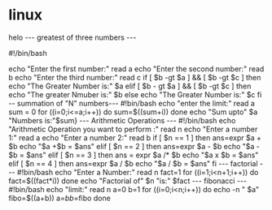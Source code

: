 # linux
helo
--- greatest of three numbers ---

#!/bin/bash

echo "Enter the first number:"
read a
echo "Enter the second number:"
read b
echo "Enter the third number:"
read c
if [ $b -gt $a ] && [ $b -gt $c ]
then
echo "The Greater Number is:" $a
elif [ $b - gt $a ] && [ $b -gt $c ]
then
echo "The greater Nmuber is:" $b
else
echo "The Greater Number is:" $c
fi
-- summation of "N" numbers---
#!bin/bash
echo "enter the limit:"
read a
sum = 0
for ((i=0;i<=a;i++))
do
sum=$((sum+i))
done
echo "Sum upto" $a "Numbers is:"$sum}
--- Arithmetic Operations ---
#!/bin/bash
echo "Arithmetic Operation you want to perform :"
read n
echo "Enter a number 1:"
read a
echo "Enter a number 2:"
read b
if [ $n == 1 ]
then
ans=expr $a + $b
echo "$a +$b = $ans"
elif [ $n == 2 ]
then
ans=expr $a - $b
echo "$a - $b = $ans"
elif [ $n == 3 ]
then
ans = expr $a /* $b
echo "$a x $b = $ans"
elif [ $n == 4 ]
then
ans=expr $a / $b
echo "$a / $b = $ans"
fi
--- factorial ---
#!bin/bash
echo "Enter a Number:"
read n
fact=1
for ((i=1;i<n+1;i++))
do
fact=$((fact*i))
done
echo "Factorial of" $n "is:" $fact
--- fibonacci ---
#!bin/bash
echo "limit:"
read n
a=0
b=1
for ((i=0;i<n;i++))
do
echo -n " $a"
fibo=$((a+b))
a=$b
b=$fibo
done
